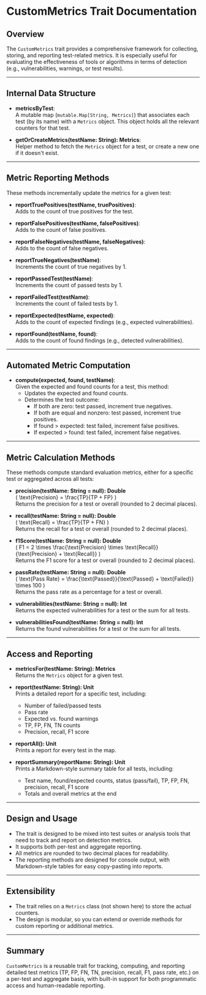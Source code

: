 # CustomMetrics Trait Documentation

## Overview

The `CustomMetrics` trait provides a comprehensive framework for collecting, storing, and reporting test-related metrics. It is especially useful for evaluating the effectiveness of tools or algorithms in terms of detection (e.g., vulnerabilities, warnings, or test results).

---

## Internal Data Structure

- **metricsByTest**:  
  A mutable map (`mutable.Map[String, Metrics]`) that associates each test (by its name) with a `Metrics` object. This object holds all the relevant counters for that test.

- **getOrCreateMetrics(testName: String): Metrics**:  
  Helper method to fetch the `Metrics` object for a test, or create a new one if it doesn't exist.

---

## Metric Reporting Methods

These methods incrementally update the metrics for a given test:

- **reportTruePositives(testName, truePositives)**:  
  Adds to the count of true positives for the test.

- **reportFalsePositives(testName, falsePositives)**:  
  Adds to the count of false positives.

- **reportFalseNegatives(testName, falseNegatives)**:  
  Adds to the count of false negatives.

- **reportTrueNegatives(testName)**:  
  Increments the count of true negatives by 1.

- **reportPassedTest(testName)**:  
  Increments the count of passed tests by 1.

- **reportFailedTest(testName)**:  
  Increments the count of failed tests by 1.

- **reportExpected(testName, expected)**:  
  Adds to the count of expected findings (e.g., expected vulnerabilities).

- **reportFound(testName, found)**:  
  Adds to the count of found findings (e.g., detected vulnerabilities).

---

## Automated Metric Computation

- **compute(expected, found, testName)**:  
  Given the expected and found counts for a test, this method:
  - Updates the expected and found counts.
  - Determines the test outcome:
    - If both are zero: test passed, increment true negatives.
    - If both are equal and nonzero: test passed, increment true positives.
    - If found > expected: test failed, increment false positives.
    - If expected > found: test failed, increment false negatives.

---

## Metric Calculation Methods

These methods compute standard evaluation metrics, either for a specific test or aggregated across all tests:

- **precision(testName: String = null): Double**  
  \( \text{Precision} = \frac{TP}{TP + FP} \)  
  Returns the precision for a test or overall (rounded to 2 decimal places).

- **recall(testName: String = null): Double**  
  \( \text{Recall} = \frac{TP}{TP + FN} \)  
  Returns the recall for a test or overall (rounded to 2 decimal places).

- **f1Score(testName: String = null): Double**  
  \( F1 = 2 \times \frac{\text{Precision} \times \text{Recall}}{\text{Precision} + \text{Recall}} \)  
  Returns the F1 score for a test or overall (rounded to 2 decimal places).

- **passRate(testName: String = null): Double**  
  \( \text{Pass Rate} = \frac{\text{Passed}}{\text{Passed} + \text{Failed}} \times 100 \)  
  Returns the pass rate as a percentage for a test or overall.

- **vulnerabilities(testName: String = null): Int**  
  Returns the expected vulnerabilities for a test or the sum for all tests.

- **vulnerabilitiesFound(testName: String = null): Int**  
  Returns the found vulnerabilities for a test or the sum for all tests.

---

## Access and Reporting

- **metricsFor(testName: String): Metrics**  
  Returns the `Metrics` object for a given test.

- **report(testName: String): Unit**  
  Prints a detailed report for a specific test, including:
  - Number of failed/passed tests
  - Pass rate
  - Expected vs. found warnings
  - TP, FP, FN, TN counts
  - Precision, recall, F1 score

- **reportAll(): Unit**  
  Prints a report for every test in the map.

- **reportSummary(reportName: String): Unit**  
  Prints a Markdown-style summary table for all tests, including:
  - Test name, found/expected counts, status (pass/fail), TP, FP, FN, precision, recall, F1 score
  - Totals and overall metrics at the end

---

## Design and Usage

- The trait is designed to be mixed into test suites or analysis tools that need to track and report on detection metrics.
- It supports both per-test and aggregate reporting.
- All metrics are rounded to two decimal places for readability.
- The reporting methods are designed for console output, with Markdown-style tables for easy copy-pasting into reports.

---

## Extensibility

- The trait relies on a `Metrics` class (not shown here) to store the actual counters.
- The design is modular, so you can extend or override methods for custom reporting or additional metrics.

---

## Summary

`CustomMetrics` is a reusable trait for tracking, computing, and reporting detailed test metrics (TP, FP, FN, TN, precision, recall, F1, pass rate, etc.) on a per-test and aggregate basis, with built-in support for both programmatic access and human-readable reporting. 